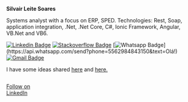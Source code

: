 **Silvair Leite Soares**

Systems analyst with a focus on ERP, SPED. Technologies: Rest, Soap, application integration, .Net, .Net Core, C#, Ionic Framework, Angular, VB.Net and VB6.


[![Linkedin Badge](https://img.shields.io/badge/-LinkedIn-blue?style=flat-square&logo=Linkedin&logoColor=white&link=https://www.linkedin.com/in/silvairleitesoares/)](https://www.linkedin.com/in/silvairleitesoares/)
[![Stackoverflow Badge](https://img.shields.io/badge/-Stackoverflow-4CA143?style=flat-square&logo=Stackoverflow&logoColor=white&link=https://pt.stackoverflow.com/users/7912859/silvair-l-soares)](https://stackoverflow.com/users/7912859/silvair-l-soares?tab=profile)
[![Whatsapp Badge](https://img.shields.io/badge/-Whatsapp-4CA143?style=flat-square&labelColor=4CA143&logo=whatsapp&logoColor=white&link=https://api.whatsapp.com/send?phone=5562984843150&text=Olá!)](https://api.whatsapp.com/send?phone=5562984843150&text=Olá!)
[![Gmail Badge](https://img.shields.io/badge/-Gmail-c14438?style=flat-square&logo=Gmail&logoColor=white&link=mailto:silvairsilverio@gmail.com)](mailto:silvairsilverio@gmail.com)

I have some ideas shared [here](https://www.profissionaisti.com.br/author/silvair-leite-soares/ "Profissionais de T.I.") and [here.](https://dev.to/silvairsoares/ "DEV Community's")

<svg fill="none" viewBox="0 0 120 120" width="120" height="120" xmlns="http://www.w3.org/2000/svg">
  <foreignObject width="100%" height="100%">
    <div xmlns="http://www.w3.org/1999/xhtml">

      
<a class="libutton" href="https://www.linkedin.com/comm/mynetwork/discovery-see-all?usecase=PEOPLE_FOLLOWS&followMember=silvairleitesoares" target="_blank">Follow on LinkedIn</a>
    </div>
  </foreignObject>
</svg>
